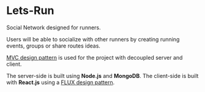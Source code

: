 # Lets-Run
Social Network designed for runners. 

Users will be able to socialize with other runners by creating running events, groups or share routes ideas.

[MVC design pattern](http://www.bogotobogo.com/DesignPatterns/mvc_model_view_controller_pattern.php) is used for the project with decoupled server and client.

The server-side is built using **Node.js** and **MongoDB**.
The client-side is built with **React.js** using a [FLUX design pattern](https://facebook.github.io/flux/docs/in-depth-overview.html#content).

